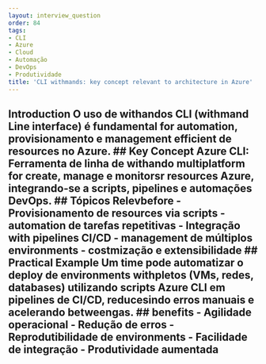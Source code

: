 ```yaml
---
layout: interview_question
order: 84
tags:
- CLI
- Azure
- Cloud
- Automação
- DevOps
- Produtividade
title: 'CLI withmands: key concept relevant to architecture in Azure'
---
```


## Introduction O uso de withandos CLI (withmand Line interface) é fundamental for automation, provisionamento e management efficient de resources no Azure. ## Key Concept **Azure CLI**: Ferramenta de linha de withando multiplatform for create, manage e monitorsr resources Azure, integrando-se a scripts, pipelines e automações DevOps. ## Tópicos Relevbefore - Provisionamento de resources via scripts - automation de tarefas repetitivas - Integração with pipelines CI/CD - management de múltiplos environments - costmização e extensibilidade ## Practical Example Um time pode automatizar o deploy de environments withpletos (VMs, redes, databases) utilizando scripts Azure CLI em pipelines de CI/CD, reducesindo erros manuais e acelerando betweengas. ## benefits - Agilidade operacional - Redução de erros - Reprodutibilidade de environments - Facilidade de integração - Produtividade aumentada